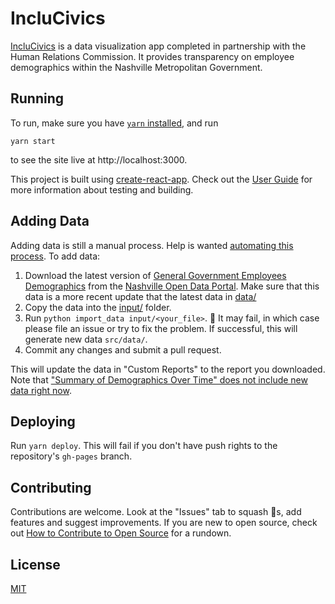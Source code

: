 # IncluCivics

[IncluCivics](https://code-for-nashville.github.io/inclucivics) is a data visualization app completed in partnership with the Human Relations Commission.  It provides transparency on employee demographics within the Nashville Metropolitan Government.

## Running
To run, make sure you have [`yarn` installed](https://yarnpkg.com/en/docs/install), and run

`yarn start`

to see the site live at http://localhost:3000.

This project is built using [create-react-app](https://github.com/facebookincubator/create-react-app). Check out the [User Guide]() for more information about testing and building.

## Adding Data
Adding data is still a manual process. Help is wanted [automating this process](). To add data:

1. Download the latest version of [General Government Employees Demographics](https://data.nashville.gov/General-Government/General-Government-Employees-Demographics/4ibi-mxs4) from the [Nashville Open Data Portal](data.nashville.gov). Make sure that this data is a more recent update that the latest data in [data/](data)
2. Copy the data into the [input/](data) folder.
3. Run `python import_data input/<your_file>`. 🤞 It may fail, in which case please file an issue or try to fix the problem. If successful, this will generate new data `src/data/`.
4. Commit any changes and submit a pull request.

This will update the data in "Custom Reports" to the report you downloaded.  Note that ["Summary of Demographics Over Time" does not include new data right now](https://github.com/code-for-nashville/inclucivics/issues/108).

## Deploying
Run `yarn deploy`. This will fail if you don't have push rights to the repository's `gh-pages` branch.

## Contributing
Contributions are welcome. Look at the "Issues" tab to squash :bug:s, add features and suggest improvements. If you are new to open source, check out [How to Contribute to Open Source](https://opensource.guide/how-to-contribute/) for a rundown.

## License
[MIT](LICENSE.md)
